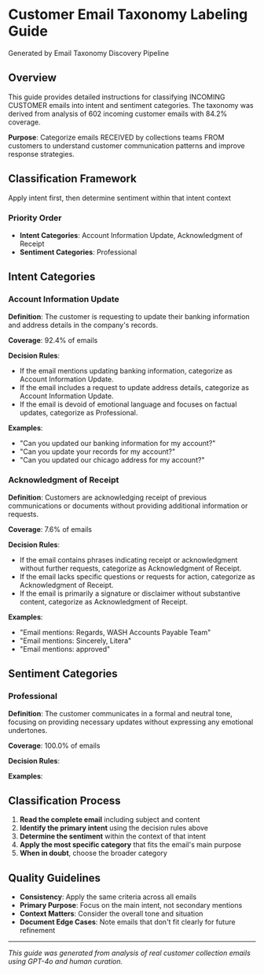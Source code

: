 # Customer Email Taxonomy Labeling Guide

Generated by Email Taxonomy Discovery Pipeline

## Overview

This guide provides detailed instructions for classifying INCOMING CUSTOMER emails into intent and sentiment categories. The taxonomy was derived from analysis of 602 incoming customer emails with 84.2% coverage.

**Purpose**: Categorize emails RECEIVED by collections teams FROM customers to understand customer communication patterns and improve response strategies.

## Classification Framework

Apply intent first, then determine sentiment within that intent context

### Priority Order
- **Intent Categories**: Account Information Update, Acknowledgment of Receipt
- **Sentiment Categories**: Professional

## Intent Categories

### Account Information Update

**Definition**: The customer is requesting to update their banking information and address details in the company's records.

**Coverage**: 92.4% of emails

**Decision Rules**:
- If the email mentions updating banking information, categorize as Account Information Update.
- If the email includes a request to update address details, categorize as Account Information Update.
- If the email is devoid of emotional language and focuses on factual updates, categorize as Professional.

**Examples**:
- "Can you updated our banking information for my account?"
- "Can you update your records for my account?"
- "Can you updated our chicago address for my account?"

### Acknowledgment of Receipt

**Definition**: Customers are acknowledging receipt of previous communications or documents without providing additional information or requests.

**Coverage**: 7.6% of emails

**Decision Rules**:
- If the email contains phrases indicating receipt or acknowledgment without further requests, categorize as Acknowledgment of Receipt.
- If the email lacks specific questions or requests for action, categorize as Acknowledgment of Receipt.
- If the email is primarily a signature or disclaimer without substantive content, categorize as Acknowledgment of Receipt.

**Examples**:
- "Email mentions: Regards, WASH Accounts Payable Team"
- "Email mentions: Sincerely, Litera"
- "Email mentions: approved"


## Sentiment Categories

### Professional

**Definition**: The customer communicates in a formal and neutral tone, focusing on providing necessary updates without expressing any emotional undertones.

**Coverage**: 100.0% of emails

**Decision Rules**:

**Examples**:


## Classification Process

1. **Read the complete email** including subject and content
2. **Identify the primary intent** using the decision rules above
3. **Determine the sentiment** within the context of that intent
4. **Apply the most specific category** that fits the email's main purpose
5. **When in doubt**, choose the broader category

## Quality Guidelines

- **Consistency**: Apply the same criteria across all emails
- **Primary Purpose**: Focus on the main intent, not secondary mentions
- **Context Matters**: Consider the overall tone and situation
- **Document Edge Cases**: Note emails that don't fit clearly for future refinement

---

*This guide was generated from analysis of real customer collection emails using GPT-4o and human curation.*
